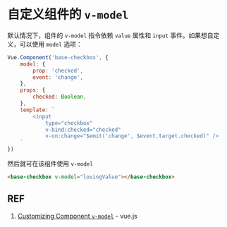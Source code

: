 # 自定义组件的 `v-model`

默认情况下，组件的 `v-model` 指令依赖 `value` 属性和 `input` 事件。如果想自定义，可以使用 `model` 选项：

```js
Vue.Component('base-checkbox', {
    model: {
        prop: 'checked',
        event: 'change',
    },
    props: {
        checked: Boolean,
    },
    template: `
        <input
            type="checkbox"
            v-bind:checked="checked"
            v-on:change="$emit('change', $event.target.checked)" />
    `
})
```

然后就可在该组件使用 `v-model`

```html
<base-checkbox v-model="lovingValue"></base-checkbox>
```

## REF

1. [Customizing Component `v-model`](https://vuejs.org/v2/guide/components-custom-events.html#Customizing-Component-v-model) - vue.js